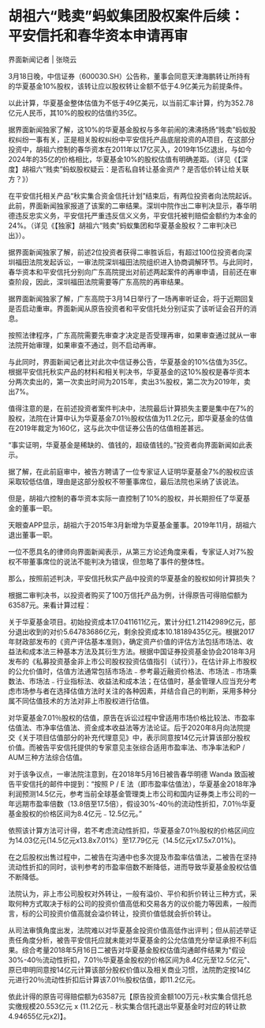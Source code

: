 # 胡祖六“贱卖”蚂蚁集团股权案件后续：平安信托和春华资本申请再审

界面新闻记者 | 张晓云

3月18日晚，中信证券（600030.SH）公告称，董事会同意天津海鹏转让所持有的华夏基金10%股权，该转让应以股权转让金额不低于4.9亿美元为前提条件。

以此计算，华夏基金整体估值为不低于49亿美元，以当前汇率计算，约为352.78亿元人民币，其10%的股权的估值约35亿。

据界面新闻独家了解，这10%的华夏基金股权与多年前闹的沸沸扬扬“贱卖”蚂蚁股权纠纷一事有关，正是相关股权纠纷中平安信托产品底层投资的A项目，在这部分投资中，胡祖六控制的春华资本在2011年以17亿买入，2019年15亿退出，与如今2024年的35亿的价格相比，华夏基金10%的股权估值有明确差距。（详见《【深度】胡祖六“贱卖”蚂蚁股权疑云：是否私自转让基金资产？是否低价转让给关联方？》）

在平安信托相关产品“秋实集合资金信托计划”结束后，有两位投资者向法院起诉。此前，界面新闻独家报道了该案的二审结果。深圳中院作出二审判决显示，春华明德违反忠实义务，平安信托严重违反信义义务，平安信托被判赔偿金额约为本金的24%。（详见《【独家】胡祖六“贱卖”蚂蚁集团和华夏基金股权？二审判决已出》）。

据界面新闻独家了解，前述2位投资者获得二审胜诉后，有超过100位投资者向深圳福田法院发起诉讼，一审法院深圳福田法院组织进入协商调解环节。与此同时，春华资本和平安信托分别向广东高院提出对前述两起案件的再审申请，目前还在审查阶段，因此，深圳福田法院需要等广东高院的再审结果。

据界面新闻独家了解，广东高院于3月14日举行了一场再审听证会，将于近期回复是否启动重审。界面新闻从原告投资者和平安信托处分别证实了该听证会召开的消息。

按照法律程序，广东高院需要先审查才决定是否受理再审，如果审查通过就从一审法院开始审理，如果审查不通过，则不启动再审。

与此同时，界面新闻记者比对此次中信证券公告，华夏基金的10%估值为35亿。根据平安信托秋实产品的材料和相关判决书，华夏基金的这10%股权是春华资本分两次卖出的，第一次卖出时间为2015年，卖出3%股权，第二次为2019年，卖出7%。

值得注意的是，在前述投资者案件判决中，法院最后计算损失主要是集中在7%的股权，法院在计算中认为华夏基金7.01％股权估值为11.2亿元，即华夏基金的估值在2019年裁定为160亿，这与此次中信证券公告的估值相差甚远。

“事实证明，华夏基金是稀缺的、值钱的，超级值钱的。”投资者向界面新闻如此表示。

据了解，在此前庭审中，被告方聘请了一位专家证人证明华夏基金7%的股权应该采取较低估值，理由是这部分股权不带董事席位，最后法院也采纳了该说法。

但是，胡祖六控制的春华资本实际一直控制了10%的股权，并长期担任了华夏基金的董事一职。

天眼查APP显示，胡祖六于2015年3月新增为华夏基金董事。2019年11月，胡祖六退出董事一职。

一位不愿具名的律师向界面新闻表示，从第三方论述角度来看，专家证人对7%股权不带董事席位的说法不能判决为错误，但忽略了事件的整体性。

那么，按照前述判决，平安信托秋实产品中投资的华夏基金的股权如何计算损失？

根据二审判决书，以投资者购买了100万信托产品为例，计得原告可得赔偿额为63587元。来看计算过程：

关于华夏基金项目。初始投资成本17.0411611亿元，累计分红1.21142989亿元，部分退出收到的对价5.64783686亿元，剩余投资成本10.18189435亿元。根据2017年财政部发布的《资产评估基本准则》，确定资产价值的评估方法包括市场法、收益法和成本法三种基本方法及其衍生方法。根据中国证券投资基金协会2018年3月发布的《私募投资基金非上市公司股权投资估值指引（试行）》，在估计非上市股权的公允价值时，估值方法通常包括市场法﹣参考最近融资价格法、市场法﹣市场乘数法、市场法﹣行业指标法、收益法和成本法；在估值时，基金管理人应当充分考虑市场参与者在选择估值方法时关注的各种因素，并结合自己的判断，采用多种分属不同估值技术的方法对非上市股权进行估值。

对华夏基金7.01％股权的估值，原告在诉讼过程中曾适用市场价格比较法、市盈率估值法、市净率估值法、资金成本收益法等方法论证。后于2020年8月向法院提交《关于项目估值部分的补充代理意见》中，表示同意按14亿元计算该部分股权价值。而被告平安信托提供的专家意见主张综合适用市盈率法、市净率法和P
/ AUM三种方法综合估值。

对于该争议点，一审法院注意到，在2018年5月16日被告春华明德 Wanda 致函被告平安信托的邮件中提到：“按照 P / E
法（即市盈率估值法），华夏基金2018年净利润预测14.5亿元，参考当前全球基金管理类上市公司和国内证券类上市公司的一年远期市盈率倍数（13.8倍至17.5倍），假设30%-40％的流动性折扣，7.01％华夏基金股权的价格区间为8.4亿元﹣12.5亿元。”

依照该计算方法可计得，若不考虑流动性折扣，华夏基金7.01％股权的价格区间应为14.03亿元(14.5亿元x13.8x7.01%）至17.79亿元（14.5亿元x17.5x7.01%)。

在之后股权出售过程中，二被告在沟通中也多次提及市盈率估值法，二被告在坚持流动性折扣的同时，谈判参考的市盈率倍数不断降低，进而导致华夏基金股权估值不断降低。

法院认为，非上市公司股权对外转让，一般有溢价、平价和折价转让三种方式，采取何种方式取决于标的公司的投资价值高低和交易各方的议价能力等因素，一般而言，标的公司投资价值高就会溢价转让，投资价值低就会折价转让。

从司法审慎角度出发，法院难以对华夏基金投资价值高低作出评判；但从前述举证责任角度分析，被告平安信托应就未能对华夏基金的公允估值充分举证承担不利后果。综合考量2018年5月16日二被告对华夏基金股权估值沟通邮件结果为"假设30%-40％流动性折扣，7.01％华夏基金股权的价格区间为8.4亿元至12.5亿元"、原已申明同意按14亿元计算该部分股权价值以及相关商业习惯，法院酌定按14亿元进行20％流动性折扣后计算该7.01％股权估值，即11.2亿元。

依此计得的原告可得赔偿额为63587元【原告投资金额100万元÷秋实集合信托总实缴规模20.553亿元 x
(11.2亿元﹣秋实集合信托退出华夏基金时对应的转让款4.94655亿元x2)】。

